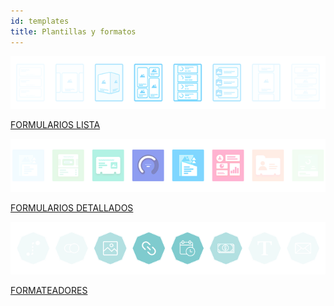 ```yaml
---
id: templates
title: Plantillas y formatos
---
```


<div className="wrap-template-formatter">
<a className="button button--outline button--secondary" href="custom-listform-templates"><img className="template-img" src="https://raw.githubusercontent.com/4d/4d-for-ios/release/docs/assets/en/template-formatters/buttonListFormTemplate.png"/><p>FORMULARIOS LISTA</p></a>
</div>

<div className="wrap-template-formatter">
<a className="button button--outline button--secondary" href="custom-detailform-templates"><img src="https://raw.githubusercontent.com/4d/4d-for-ios/release/docs/assets/en/template-formatters/buttonDetailFormTemplate.png"/><p>FORMULARIOS DETALLADOS </p></a>
</div>

<div className="wrap-template-formatter">
<a className="button button--outline button--secondary" href="custom-data-formatters"><img src="https://raw.githubusercontent.com/4d/4d-for-ios/release/docs/assets/en/template-formatters/buttonFormatters.png"/><p >FORMATEADORES</p></a>
</div>
